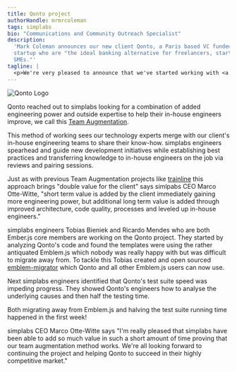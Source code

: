 ```yaml
---
title: Qonto project
authorHandle: mrmrcoleman
tags: simplabs
bio: "Communications and Community Outreach Specialist"
description:
  'Mark Coleman announces our new client Qonto, a Paris based VC funded Fintech
  startup who are "the ideal banking alternative for freelancers, startups and
  SMEs."'
tagline: |
  <p>We're very pleased to announce that we've started working with <a href="https://qonto.eu/">Qonto</a>, a Paris based VC funded Fintech startup who are &quot;the ideal banking alternative for freelancers, startups and SMEs.&quot;</p>
---
```


![Qonto Logo](/assets/images/posts/2019-03-29-qonto-project/qonto-logo.png)

Qonto reached out to simplabs looking for a combination of added engineering
power and outside expertise to help their in-house engineers improve, we call
this [Team Augmentation](/services/team-augmentation/).

This method of working sees our technology experts merge with our client's
in-house engineering teams to share their know-how. simplabs engineers spearhead
and guide new development initiatives while establishing best practices and
transferring knowledge to in-house engineers on the job via reviews and pairing
sessions.

Just as with previous Team Augmentation projects like
[trainline](/cases/trainline/) this approach brings "double value for the
client" says simlpabs CEO Marco Otte-Witte, "short term value is added by the
client immediately gaining more engineering power, but additional long term
value is added through improved architecture, code quality, processes and
leveled up in-house engineers."

simplabs engineers Tobias Bieniek and Ricardo Mendes who are both Ember.js core
members are working on the Qonto project. They started by analyzing Qonto's code
and found the templates were using the rather antiquated Emblem.js which nobody
was really happy with but was difficult to migrate away from. To tackle this
Tobias created and open sourced
[emblem-migrator](https://github.com/mainmatter/emblem-migrator/) which Qonto
and all other Emblem.js users can now use.

Next simplabs engineers identified that Qonto's test suite speed was impeding
progress. They showed Qonto's engineers how to analyse the underlying causes and
then half the testing time.

Both migrating away from Emblem.js and halving the test suite running time
happened in the first week!

simplabs CEO Marco Otte-Witte says "I'm really pleased that simplabs have been
able to add so much value in such a short amount of time proving that our team
augmentation method works. We're all looking forward to continuing the project
and helping Qonto to succeed in their highly competitive market."
